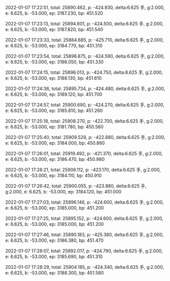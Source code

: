 2022-01-07 17:22:51, total: 25890.462, p: -424.930, delta:6.625 手, g:2.000, e: 6.625, b: -53.000, ep: 3187.230, bp: 451.520

2022-01-07 17:23:13, total: 25894.601, p: -424.500, delta:6.625 手, g:2.000, e: 6.625, b: -53.000, ep: 3187.820, bp: 451.540

2022-01-07 17:23:33, total: 25884.685, p: -425.710, delta:6.625 手, g:2.000, e: 6.625, b: -53.000, ep: 3184.770, bp: 451.310

2022-01-07 17:23:54, total: 25896.875, p: -424.590, delta:6.625 手, g:2.000, e: 6.625, b: -53.000, ep: 3186.050, bp: 451.330

2022-01-07 17:24:15, total: 25896.013, p: -424.750, delta:6.625 手, g:2.000, e: 6.625, b: -53.000, ep: 3188.130, bp: 451.610

2022-01-07 17:24:36, total: 25895.734, p: -424.480, delta:6.625 手, g:2.000, e: 6.625, b: -53.000, ep: 3189.120, bp: 451.700

2022-01-07 17:24:57, total: 25900.690, p: -424.270, delta:6.625 手, g:2.000, e: 6.625, b: -53.000, ep: 3185.810, bp: 451.260

2022-01-07 17:25:18, total: 25908.270, p: -422.700, delta:6.625 手, g:2.000, e: 6.625, b: -53.000, ep: 3181.780, bp: 450.560

2022-01-07 17:25:40, total: 25909.528, p: -422.880, delta:6.625 手, g:2.000, e: 6.625, b: -53.000, ep: 3184.000, bp: 450.860

2022-01-07 17:26:01, total: 25919.492, p: -421.370, delta:6.625 手, g:2.000, e: 6.625, b: -53.000, ep: 3186.470, bp: 450.980

2022-01-07 17:26:21, total: 25906.112, p: -423.170, delta:6.625 手, g:2.000, e: 6.625, b: -53.000, ep: 3184.110, bp: 450.910

2022-01-07 17:26:42, total: 25900.055, p: -423.880, delta:6.625 手, g:2.000, e: 6.625, b: -53.000, ep: 3184.120, bp: 451.000

2022-01-07 17:27:03, total: 25896.146, p: -424.600, delta:6.625 手, g:2.000, e: 6.625, b: -53.000, ep: 3185.000, bp: 451.200

2022-01-07 17:27:25, total: 25895.152, p: -424.600, delta:6.625 手, g:2.000, e: 6.625, b: -53.000, ep: 3185.000, bp: 451.200

2022-01-07 17:27:46, total: 25890.183, p: -425.380, delta:6.625 手, g:2.000, e: 6.625, b: -53.000, ep: 3186.380, bp: 451.470

2022-01-07 17:28:07, total: 25892.017, p: -424.790, delta:6.625 手, g:2.000, e: 6.625, b: -53.000, ep: 3185.690, bp: 451.310

2022-01-07 17:28:29, total: 25904.185, p: -424.340, delta:6.625 手, g:2.000, e: 6.625, b: -53.000, ep: 3188.300, bp: 451.580